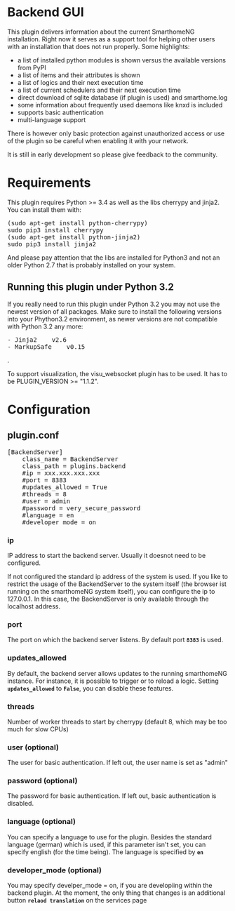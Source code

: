 # Backend GUI

This plugin delivers information about the current SmarthomeNG installation. Right now it serves as a support tool for helping other users with an installation that does not run properly. Some highlights:

* a list of installed python modules is shown versus the available versions from PyPI
* a list of items and their attributes is shown
* a list of logics and their next execution time
* a list of current schedulers and their next execution time
* direct download of sqlite database (if plugin is used) and smarthome.log
* some information about frequently used daemons like knxd is included
* supports basic authentication
* multi-language support

There is however only basic protection against unauthorized access or use of the plugin so be careful when enabling it with your network.

It is still in early development so please give feedback to the community.

# Requirements
This plugin requires Python >= 3.4 as well as the libs cherrypy and jinja2. You can install them with:
<pre>
(sudo apt-get install python-cherrypy)
sudo pip3 install cherrypy
(sudo apt-get install python-jinja2)
sudo pip3 install jinja2
</pre>
And please pay attention that the libs are installed for Python3 and not an older Python 2.7 that is probably installed on your system.

## Running this plugin under Python 3.2
If you really need to run this plugin under Python 3.2 you may not use the newest version of all packages. Make sure to install the following versions into your Phython3.2 environment, as newer versions are not compatible with Python 3.2 any more:

<pre>
- Jinja2	v2.6
- MarkupSafe	v0.15
</pre>

.

To support visualization, the visu_websocket plugin has to be used. It has to be PLUGIN_VERSION >= "1.1.2".


# Configuration

## plugin.conf
<pre>
[BackendServer]
	class_name = BackendServer
	class_path = plugins.backend
	#ip = xxx.xxx.xxx.xxx
	#port = 8383
	#updates_allowed = True
	#threads = 8
	#user = admin
	#password = very_secure_password
	#language = en
	#developer_mode = on
</pre>

### ip
IP address to start the backend server. Usually it doesnot need to be configured.

If not configured the standard ip address of the system is used. If you like to restrict the usage of the BackendServer to the system itself (the browser ist running on the smarthomeNG system itself), you can configure the ip to 127.0.0.1. In this case, the BackendServer is only available through the localhost address.

### port
The port on which the backend server listens. By default port **`8383`** is used.

### updates_allowed

By default, the backend server allows updates to the running smarthomeNG instance. For instance, it is possible to trigger or to reload a logic. Setting **`updates_allowed`** to **`False`**, you can disable these features.

###  threads

Number of worker threads to start by cherrypy (default 8, which may be too much for slow CPUs)

### user (optional)
The user for basic authentication. If left out, the user name is set as "admin"

### password (optional)
The password for basic authentication. If left out, basic authentication is disabled.

### language (optional)
You can specify a language to use for the plugin. Besides the standard language (german) which is used, if this parameter isn't set, you can specify english (for the time being). The language is specified by  **`en`**

### developer_mode (optional)
You may specify develper_mode = on, if you are developiing within the backend plugin. At the moment, the only thing that changes is an additional button **``relaod translation``** on the services page
